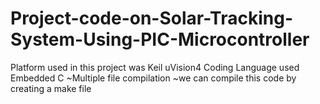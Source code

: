 # Project-code-on-Solar-Tracking-System-Using-PIC-Microcontroller
Platform used in this project was Keil uVision4 
Coding Language used Embedded C
~Multiple file compilation 
~we can compile this code by creating a make file 
